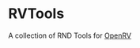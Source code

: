 # RVTools
A collection of RND Tools for [OpenRV](https://github.com/AcademySoftwareFoundation/OpenRV)
